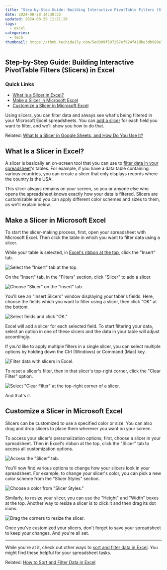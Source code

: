 ```yaml
---
title: "Step-by-Step Guide: Building Interactive PivotTable Filters (Slicers) in Excel"
date: 2024-08-28 14:30:53
updated: 2024-08-29 11:21:20
tags:
  - excel
categories:
  - tech
thumbnail: https://thmb.techidaily.com/5ed909f597267ef924f41dbe3db988e7da363a5d5c3d20cd43f4003c2eedf878.jpg
---
```


## Step-by-Step Guide: Building Interactive PivotTable Filters (Slicers) in Excel

### Quick Links

* [What Is a Slicer in Excel?](https://blog-min.techidaily.com/how-to-recover-old-music-from-your-poco-by-fonelab-android-recover-music/)
* [Make a Slicer in Microsoft Excel](https://facebook-video-recording.techidaily.com/new-2024-approved-fb-sounds-unlimited-grab-and-go/)
* [Customize a Slicer in Microsoft Excel](https://extra-support.techidaily.com/new-professional-techniques-for-iphone-picture-inversion/)

 Using slicers, you can filter data and always see what's being filtered in your Microsoft Excel spreadsheets. You can [add a slicer](https://screen-mirroring-recording.techidaily.com/in-2024-begin-recording-your-webcam-via-vlc-player/) for each field you want to filter, and we'll show you how to do that.

Related: [What Is a Slicer in Google Sheets, and How Do You Use It?](https://screen-mirroring-recording.techidaily.com/in-2024-begin-recording-your-webcam-via-vlc-player/) 

##  What Is a Slicer in Excel?

 A slicer is basically an on-screen tool that you can use to [filter data in your spreadsheet](https://blog-min.techidaily.com/how-to-install-device-drivers-manually-on-windows-10-by-drivereasy-guide/)'s tables. For example, if you have a data table containing various countries, you can create a slicer that only displays records where the country is the USA.

 This slicer always remains on your screen, so you or anyone else who opens the spreadsheet knows exactly how your data is filtered. Slicers are customizable and you can apply different color schemes and sizes to them, as we'll explain below.

##  Make a Slicer in Microsoft Excel

 To start the slicer-making process, first, open your spreadsheet with Microsoft Excel. Then click the table in which you want to filter data using a slicer.

 While your table is selected, in [Excel's ribbon at the top](https://screen-mirror.techidaily.com/in-2024-how-to-mirror-honor-play-40c-to-mac-drfone-by-drfone-android/), click the "Insert" tab.

![Select the "Insert" tab at the top.](https://static1.howtogeekimages.com/wordpress/wp-content/uploads/2022/02/1-excel-insert-tab.png) 

 On the "Insert" tab, in the "Filters" section, click "Slicer" to add a slicer.

![Choose "Slicer" on the "Insert" tab.](https://static1.howtogeekimages.com/wordpress/wp-content/uploads/2022/02/2-add-slicer-excel.png) 

 You'll see an "Insert Slicers" window displaying your table's fields. Here, choose the fields which you want to filter using a slicer, then click "OK" at the bottom.

![Select fields and click "OK."](https://static1.howtogeekimages.com/wordpress/wp-content/uploads/2022/02/3-select-slicer-fields.png) 

 Excel will add a slicer for each selected field. To start filtering your data, select an option in one of these slicers and the data in your table will adjust accordingly.

 If you'd like to apply multiple filters in a single slicer, you can select multiple options by holding down the Ctrl (Windows) or Command (Mac) key.

![Filter data with slicers in Excel.](https://static1.howtogeekimages.com/wordpress/wp-content/uploads/2022/02/4-filter-data-with-slicers-excel.png) 

 To reset a slicer's filter, then in that slicer's top-right corner, click the "Clear Filter" option.

![Select "Clear Filter" at the top-right corner of a slicer.](https://static1.howtogeekimages.com/wordpress/wp-content/uploads/2022/02/5-reset-slicer-filter-excel.png) 

 And that's it.

##  Customize a Slicer in Microsoft Excel

 Slicers can be customized to use a specified color or size. You can also drag and drop slicers to place them wherever you want on your screen.

 To access your slicer's personalization options, first, choose a slicer in your spreadsheet. Then in Excel's ribbon at the top, click the "Slicer" tab to access all customization options.

![Access the "Slicer" tab.](https://static1.howtogeekimages.com/wordpress/wp-content/uploads/2022/02/6-excel-slicer-tab.png) 

 You'll now find various options to change how your slicers look in your spreadsheet. For example, to change your slicer's color, you can pick a new color scheme from the "Slicer Styles" section.

![Choose a color from "Slicer Styles."](https://static1.howtogeekimages.com/wordpress/wp-content/uploads/2022/02/7-change-slicer-color.png) 

 Similarly, to resize your slicer, you can use the "Height" and "Width" boxes at the top. Another way to resize a slicer is to click it and then drag its dot icons.

![Drag the corners to resize the slicer.](https://static1.howtogeekimages.com/wordpress/wp-content/uploads/2022/02/8-resize-slicer-excel.png) 

 Once you've customized your slicers, don't forget to save your spreadsheet to keep your changes. And you're all set.

---

 While you're at it, check out other ways to [sort and filter data in Excel](https://facebook-video-share.techidaily.com/free-audio-treasures-to-amplify-youtube-in-2024/). You might find these helpful for your spreadsheet tasks.

Related: [How to Sort and Filter Data in Excel](https://facebook-video-share.techidaily.com/free-audio-treasures-to-amplify-youtube-in-2024/)

<ins class="adsbygoogle"
     style="display:block"
     data-ad-format="autorelaxed"
     data-ad-client="ca-pub-7571918770474297"
     data-ad-slot="1223367746"></ins>



<ins class="adsbygoogle"
     style="display:block"
     data-ad-client="ca-pub-7571918770474297"
     data-ad-slot="8358498916"
     data-ad-format="auto"
     data-full-width-responsive="true"></ins>
